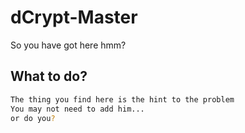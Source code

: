 # dCrypt-Master
<!-- I am a function that you might have to call -->
So you have got here hmm?

## What to do?


```bash
The thing you find here is the hint to the problem
You may not need to add him...
or do you?
```


